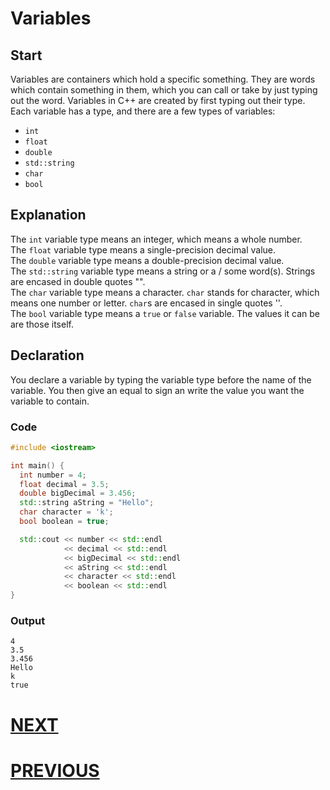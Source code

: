 # Variables

## Start

Variables are containers which hold a specific something. They are words which contain something in them, which you can call or take by just typing out the word. Variables in C++ are created by first typing out their type. Each variable has a type, and there are a few types of variables:

- `int`
- `float`
- `double`
- `std::string`
- `char`
- `bool`

## Explanation

The `int` variable type means an integer, which means a whole number. \
The `float` variable type means a single-precision decimal value. \
The `double` variable type means a double-precision decimal value. \
The `std::string` variable type means a string or a / some word(s). Strings are encased in double quotes "". \
The `char` variable type means a character. `char` stands for character, which means one number or letter. `char`s are encased in single quotes ''. \
The `bool` variable type means a `true` or `false` variable. The values it can be are those itself.

## Declaration

You declare a variable by typing the variable type before the name of the variable. You then give an equal to sign an write the value you want the variable to contain.

### Code

```cpp
#include <iostream>

int main() {
  int number = 4;
  float decimal = 3.5;
  double bigDecimal = 3.456;
  std::string aString = "Hello";
  char character = 'k';
  bool boolean = true;

  std::cout << number << std::endl
            << decimal << std::endl
            << bigDecimal << std::endl
            << aString << std::endl
            << character << std::endl
            << boolean << std::endl
}
```

### Output

```shell
4
3.5
3.456
Hello
k
true
```

# [NEXT]()

# [PREVIOUS](2.%20Variables.md)
